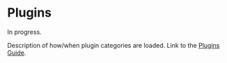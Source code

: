 # Plugins

In progress.

Description of how/when plugin categories are loaded. Link to the [Plugins Guide](/dev/plugins/en).
